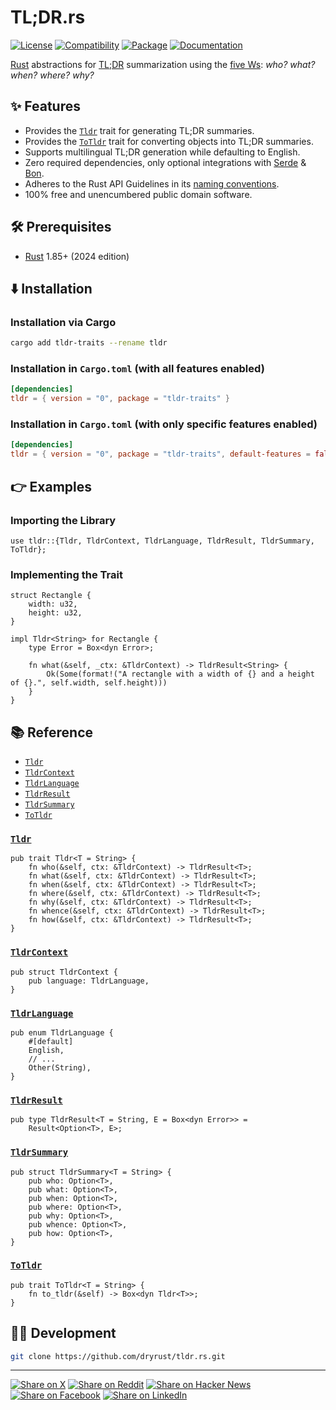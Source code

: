 # TL;DR.rs

[![License](https://img.shields.io/badge/license-Public%20Domain-blue.svg)](https://unlicense.org)
[![Compatibility](https://img.shields.io/badge/rust-1.85%2B-blue)](https://blog.rust-lang.org/2025/02/20/Rust-1.85.0/)
[![Package](https://img.shields.io/crates/v/tldr-traits)](https://crates.io/crates/tldr-traits)
[![Documentation](https://docs.rs/tldr-traits/badge.svg)](https://docs.rs/tldr-traits)

[Rust] abstractions for [TL;DR] summarization using the [five Ws]:
*who?* *what?* *when?* *where?* *why?*

## ✨ Features

- Provides the [`Tldr`](#tldr) trait for generating TL;DR summaries.
- Provides the [`ToTldr`](#totldr) trait for converting objects into TL;DR
  summaries.
- Supports multilingual TL;DR generation while defaulting to English.
- Zero required dependencies, only optional integrations with [Serde] & [Bon].
- Adheres to the Rust API Guidelines in its [naming conventions].
- 100% free and unencumbered public domain software.

## 🛠️ Prerequisites

- [Rust] 1.85+ (2024 edition)

## ⬇️ Installation

### Installation via Cargo

```bash
cargo add tldr-traits --rename tldr
```

### Installation in `Cargo.toml` (with all features enabled)

```toml
[dependencies]
tldr = { version = "0", package = "tldr-traits" }
```

### Installation in `Cargo.toml` (with only specific features enabled)

```toml
[dependencies]
tldr = { version = "0", package = "tldr-traits", default-features = false, features = ["serde"] }
```

## 👉 Examples

### Importing the Library

```rust,ignore
use tldr::{Tldr, TldrContext, TldrLanguage, TldrResult, TldrSummary, ToTldr};
```

### Implementing the Trait

```rust,ignore
struct Rectangle {
    width: u32,
    height: u32,
}

impl Tldr<String> for Rectangle {
    type Error = Box<dyn Error>;

    fn what(&self, _ctx: &TldrContext) -> TldrResult<String> {
        Ok(Some(format!("A rectangle with a width of {} and a height of {}.", self.width, self.height)))
    }
}
```

## 📚 Reference

- [`Tldr`](#tldr)
- [`TldrContext`](#tldrcontext)
- [`TldrLanguage`](#tldrlanguage)
- [`TldrResult`](#tldrresult)
- [`TldrSummary`](#tldrsummary)
- [`ToTldr`](#totldr)

### [`Tldr`]

```rust,ignore
pub trait Tldr<T = String> {
    fn who(&self, ctx: &TldrContext) -> TldrResult<T>;
    fn what(&self, ctx: &TldrContext) -> TldrResult<T>;
    fn when(&self, ctx: &TldrContext) -> TldrResult<T>;
    fn where(&self, ctx: &TldrContext) -> TldrResult<T>;
    fn why(&self, ctx: &TldrContext) -> TldrResult<T>;
    fn whence(&self, ctx: &TldrContext) -> TldrResult<T>;
    fn how(&self, ctx: &TldrContext) -> TldrResult<T>;
}
```

### [`TldrContext`]

```rust,ignore
pub struct TldrContext {
    pub language: TldrLanguage,
}
```

### [`TldrLanguage`]

```rust,ignore
pub enum TldrLanguage {
    #[default]
    English,
    // ...
    Other(String),
}
```

### [`TldrResult`]

```rust,ignore
pub type TldrResult<T = String, E = Box<dyn Error>> =
    Result<Option<T>, E>;
```

### [`TldrSummary`]

```rust,ignore
pub struct TldrSummary<T = String> {
    pub who: Option<T>,
    pub what: Option<T>,
    pub when: Option<T>,
    pub where: Option<T>,
    pub why: Option<T>,
    pub whence: Option<T>,
    pub how: Option<T>,
}
```

### [`ToTldr`]

```rust,ignore
pub trait ToTldr<T = String> {
    fn to_tldr(&self) -> Box<dyn Tldr<T>>;
}
```

## 👨‍💻 Development

```bash
git clone https://github.com/dryrust/tldr.rs.git
```

---

[![Share on X](https://img.shields.io/badge/share%20on-x-03A9F4?logo=x)](https://x.com/intent/post?url=https://github.com/dryrust/tldr.rs&text=TL;DR.rs)
[![Share on Reddit](https://img.shields.io/badge/share%20on-reddit-red?logo=reddit)](https://reddit.com/submit?url=https://github.com/dryrust/tldr.rs&title=TL;DR.rs)
[![Share on Hacker News](https://img.shields.io/badge/share%20on-hn-orange?logo=ycombinator)](https://news.ycombinator.com/submitlink?u=https://github.com/dryrust/tldr.rs&t=TL;DR.rs)
[![Share on Facebook](https://img.shields.io/badge/share%20on-fb-1976D2?logo=facebook)](https://www.facebook.com/sharer/sharer.php?u=https://github.com/dryrust/tldr.rs)
[![Share on LinkedIn](https://img.shields.io/badge/share%20on-linkedin-3949AB?logo=linkedin)](https://www.linkedin.com/sharing/share-offsite/?url=https://github.com/dryrust/tldr.rs)

[Bon]: https://crates.io/crates/bon
[Rust]: https://rust-lang.org
[Serde]: https://crates.io/crates/serde
[TL;DR]: https://en.wikipedia.org/wiki/TL;DR
[five Ws]: https://en.wikipedia.org/wiki/Five_Ws
[naming conventions]: https://rust-lang.github.io/api-guidelines/naming.html

[`Tldr`]: https://docs.rs/tldr-traits/latest/tldr_traits/trait.Tldr.html
[`TldrContext`]: https://docs.rs/tldr-traits/latest/tldr_traits/struct.TldrContext.html
[`TldrLanguage`]: https://docs.rs/tldr-traits/latest/tldr_traits/enum.TldrLanguage.html
[`TldrResult`]: https://docs.rs/tldr-traits/latest/tldr_traits/type.TldrResult.html
[`TldrSummary`]: https://docs.rs/tldr-traits/latest/tldr_traits/struct.TldrSummary.html
[`ToTldr`]: https://docs.rs/tldr-traits/latest/tldr_traits/trait.ToTldr.html

